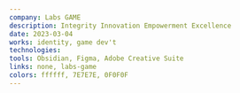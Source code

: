 ```yaml
---
company: Labs GAME
description: Integrity Innovation Empowerment Excellence
date: 2023-03-04
works: identity, game dev't
technologies:
tools: Obsidian, Figma, Adobe Creative Suite
links: none, labs-game
colors: ffffff, 7E7E7E, 0F0F0F
---
```

